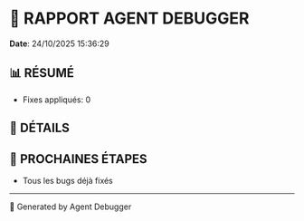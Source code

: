 # 🐛 RAPPORT AGENT DEBUGGER

**Date**: 24/10/2025 15:36:29

## 📊 RÉSUMÉ

- Fixes appliqués: 0

## 🔧 DÉTAILS



## 🎯 PROCHAINES ÉTAPES

- Tous les bugs déjà fixés

---

🤖 Generated by Agent Debugger
